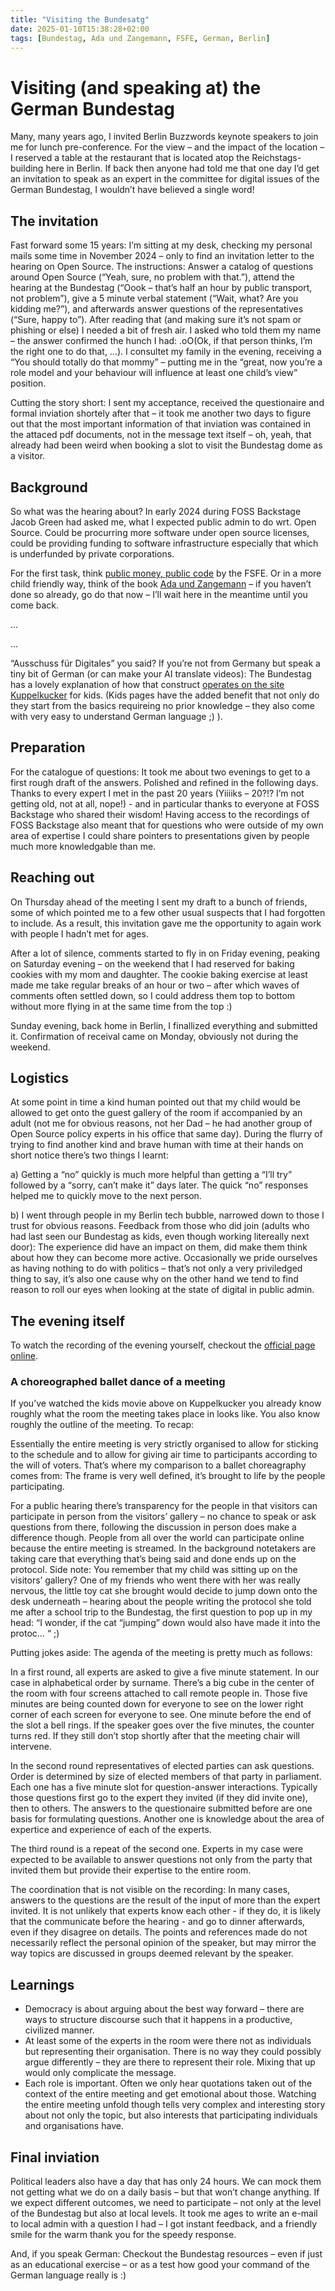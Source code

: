 ```yaml
---
title: "Visiting the Bundesatg"
date: 2025-01-10T15:38:28+02:00
tags: [Bundestag, Ada und Zangemann, FSFE, German, Berlin]
---
```



# Visiting (and speaking at) the German Bundestag

Many, many years ago, I invited Berlin Buzzwords keynote speakers to join me for lunch pre-conference. For the view – and the impact of the location – I reserved a table at the restaurant that is located atop the Reichstags-building here in Berlin. If back then anyone had told me that one day I’d get an invitation to speak as an expert in the committee for digital issues of the German Bundestag, I wouldn’t have believed a single word!

## The invitation

Fast forward some 15 years: I’m sitting at my desk, checking my personal mails some time in November 2024 – only to find an invitation letter to the hearing on Open Source. The instructions: Answer a catalog of questions around Open Source (“Yeah, sure, no problem with that.”), attend the hearing at the Bundestag (“Oook – that’s half an hour by public transport, not problem”), give a 5 minute verbal statement (“Wait, what? Are you kidding me?”), and afterwards answer questions of the representatives (“Sure, happy to”). After reading that (and making sure it’s not spam or phishing or else) I needed a bit of fresh air. I asked who told them my name – the answer confirmed the hunch I had: .oO(Ok, if that person thinks, I’m the right one to do that, …). I consultet my family in the evening, receiving a “You should totally do that mommy” – putting me in the “great, now you’re a role model and your behaviour will influence at least one child’s view” position.

Cutting the story short: I sent my acceptance, received the questionaire and formal inviation shortely after that – it took me another two days to figure out that the most important information of that inviation was contained in the attaced pdf documents, not in the message text itself – oh, yeah, that already had been weird when booking a slot to visit the Bundestag dome as a visitor.

## Background

So what was the hearing about? In early 2024 during FOSS Backstage Jacob Green had asked me, what I expected public admin to do wrt. Open Source. Could be procurring more software under open source licenses, could be providing funding to software infrastructure especially that which is underfunded by private corporations.

For the first task, think [public money, public code](https://publiccode.eu/en/
) by the FSFE. Or in a more child friendly way, think of the book [Ada und Zangemann](https://fsfe.org/activities/ada-zangemann/index.de.html) – if you haven’t done so already, go do that now – I’ll wait here in the meantime until you come back.

…

…

“Ausschuss für Digitales” you said? If you’re not from Germany but speak a tiny bit of German (or can make your AI translate videos): The Bundestag has a lovely explanation of how that construct [operates on the site Kuppelkucker](https://www.kuppelkucker.de/entdecke-den-bundestag/was-machen-die-ausschuesse) for kids. (Kids pages have the added benefit that not only do they start from the basics requireing no prior knowledge – they also come with very easy to understand German language ;) ).


## Preparation

For the catalogue of questions: It took me about two evenings to get to a first rough draft of the answers. Polished and refined in the following days. Thanks to every expert I met in the past 20 years (Yiiiiks – 20?!? I’m not getting old, not at all, nope!) - and in particular thanks to everyone at FOSS Backstage who shared their wisdom! Having access to the recordings of FOSS Backstage also meant that for questions who were outside of my own area of expertise I could share pointers to presentations given by people much more knowledgable than me.

## Reaching out

On Thursday ahead of the meeting I sent my draft to a bunch of friends, some of which pointed me to a few other usual suspects that I had forgotten to include. As a result, this invitation gave me the opportunity to again work with people I hadn’t met for ages.

After a lot of silence, comments started to fly in on Friday evening, peaking on Saturday evening – on the weekend that I had reserved for baking cookies with my mom and daughter. The cookie baking exercise at least made me take regular breaks of an hour or two – after which waves of comments often settled down, so I could address them top to bottom without more flying in at the same time from the top :)

Sunday evening, back home in Berlin, I finallized everything and submitted it. Confirmation of receival came on Monday, obviously not during the weekend.

## Logistics

At some point in time a kind human pointed out that my child would be allowed to get onto the guest gallery of the room if accompanied by an adult (not me for obvious reasons, not her Dad – he had another group of Open Source policy experts in his office that same day). During the flurry of trying to find another kind and brave human with time at their hands on short notice there’s two things I learnt:

a) Getting a “no” quickly is much more helpful than getting a “I’ll try” followed by a “sorry, can’t make it” days later. The quick “no” responses helped me to quickly move to the next person.

b) I went through people in my Berlin tech bubble, narrowed down to those I trust for obvious reasons. Feedback from those who did join (adults who had last seen our Bundestag as kids, even though working litereally next door): The experience did have an impact on them, did make them think about how they can become more active. Occasionally we pride ourselves as having nothing to do with politics – that’s not only a very priviledged thing to say, it’s also one cause why on the other hand we tend to find reason to roll our eyes when looking at the state of digital in public admin.

## The evening itself

To watch the recording of the evening yourself, checkout the [official page online](https://www.bundestag.de/dokumente/textarchiv/2024/kw49-pa-digitales-open-source-1029830
).

### A choreographed ballet dance of a meeting

If you’ve watched the kids movie above on Kuppelkucker you already know roughly what the room the meeting takes place in looks like. You also know roughly the outline of the meeting. To recap:

Essentially the entire meeting is very strictly organised to allow for sticking to the schedule and to allow for giving air time to participants according to the will of voters. That’s where my comparison to a ballet choreagraphy comes from: The frame is very well defined, it’s brought to life by the people participating.

For a public hearing there’s transparency for the people in that visitors can participate in person from the visitors’ gallery – no chance to speak or ask questions from there, following the discussion in person does make a difference though. People from all over the world can participate online because the entire meeting is streamed. In the background notetakers are taking care that everything that’s being said and done ends up on the protocol. Side note: You remember that my child was sitting up on the visitors’ gallery? One of my friends who went there with her was really nervous, the little toy cat she brought would decide to jump down onto the desk underneath – hearing about the people writing the protocol she told me after a school trip to the Bundestag, the first question to pop up in my head: “I wonder, if the cat “jumping” down would also have made it into the protoc… “ ;)

Putting jokes aside: The agenda of the meeting is pretty much as follows:

In a first round, all experts are asked to give a five minute statement. In our case in alphabetical order by surname. There’s a big cube in the center of the room with four screens attached to call remote people in. Those five minutes are being counted down for everyone to see on the lower right corner of each screen for everyone to see. One minute before the end of the slot a bell rings. If the speaker goes over the five minutes, the counter turns red. If they still don’t stop shortly after that the meeting chair will intervene.

In the second round representatives of elected parties can ask questions. Order is determined by size of elected members of that party in parliament. Each one has a five minute slot for question-answer interactions. Typically those questions first go to the expert they invited (if they did invite one), then to others. The answers to the questionaire submitted before are one basis for formulating questions. Another one is knowledge about the area of expertice and experience of each of the experts.

The third round is a repeat of the second one. Experts in my case were expected to be available to answer questions not only from the party that invited them but provide their expertise to the entire room. 

The coordination that is not visible on the recording: In many cases, answers to the questions are the result of the input of more than the expert invited. It is not unlikely that experts know each other - if they do, it is likely that the communicate before the hearing - and go to dinner afterwards, even if they disagree on details. The points and references made do not necessarily reflect the personal opinion of the speaker, but may mirror the way topics are discussed in groups deemed relevant by the speaker.

## Learnings

* Democracy is about arguing about the best way forward – there are ways to structure discourse such that it happens in a productive, civilized manner.
* At least some of the experts in the room were there not as individuals but representing their organisation. There is no way they could possibly argue differently – they are there to represent their role. Mixing that up would only complicate the message.
* Each role is important. Often we only hear quotations taken out of the context of the entire meeting and get emotional about those. Watching the entire meeting unfold though tells very complex and interesting story about not only the topic, but also interests that participating individuals and organisations have.

## Final inviation

Political leaders also have a day that has only 24 hours. We can mock them not getting what we do on a daily basis – but that won’t change anything. If we expect different outcomes, we need to participate – not only at the level of the Bundestag but also at local levels. It took me ages to write an e-mail to local admin with a question I had – I got instant feedback, and a friendly smile for the warm thank you for the speedy response.

And, if you speak German: Checkout the Bundestag resources – even if just as an educational exercise – or as a test how good your command of the German language really is :)
